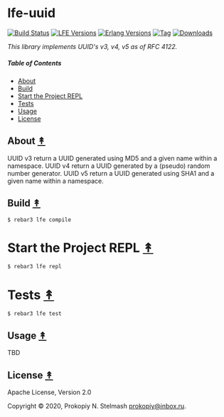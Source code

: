 # lfe-uuid

[![Build Status][gh-actions-badge]][gh-actions]
[![LFE Versions][lfe badge]][lfe]
[![Erlang Versions][erlang badge]][version]
[![Tag][github tags badge]][github tags]
[![Downloads][hex downloads]][hex package]


*This library implements UUID's v3, v4, v5 as of RFC 4122.*

##### Table of Contents

* [About](#about-)
* [Build](#build-)
* [Start the Project REPL](#start-the-repl-)
* [Tests](#tests-)
* [Usage](#usage-)
* [License](#license-)


## About [&#x219F;](#table-of-contents)

UUID v3 return a UUID generated using MD5 and a given name within a namespace.
UUID v4 return a UUID generated by a (pseudo) random number generator.
UUID v5 return a UUID generated using SHA1 and a given name within a namespace.


## Build [&#x219F;](#table-of-contents)

```shell
$ rebar3 lfe compile
```

# Start the Project REPL [&#x219F;](#table-of-contents)

```shell
$ rebar3 lfe repl
```

# Tests [&#x219F;](#table-of-contents)

```shell
$ rebar3 lfe test
```

## Usage [&#x219F;](#table-of-contents)

TBD

## License [&#x219F;](#table-of-contents)

Apache License, Version 2.0

Copyright © 2020, Prokopiy N. Stelmash <prokopiy@inbox.ru>.

<!-- Named page links below: /-->

[logo]: https://avatars1.githubusercontent.com/u/3434967?s=250
[logo-large]: https://avatars1.githubusercontent.com/u/3434967
[github]: https://github.com/prokopiy/lfe-uuid
[gitlab]: https://gitlab.com/prokopiy/lfe-uuid
[travis]: https://travis-ci.org/prokopiy/lfe-uuid
[travis badge]: https://img.shields.io/travis/prokopiy/lfe-uuid.svg
[gh-actions-badge]: https://github.com/prokopiy/lfe-uuid/workflows/ci/cd/badge.svg
[gh-actions]: https://github.com/prokopiy/lfe-uuid/actions
[lfe]: https://github.com/rvirding/lfe
[lfe badge]: https://img.shields.io/badge/lfe-1.3.0-blue.svg
[erlang badge]: https://img.shields.io/badge/erlang-21%20to%2023-blue.svg
[version]: https://github.com/prokopiy/lfe-uuid/blob/master/.travis.yml
[github tags]: https://github.com/prokopiy/lfe-uuid/tags
[github tags badge]: https://img.shields.io/github/tag/prokopiy/lfe-uuid.svg
[github downloads]: https://img.shields.io/github/downloads/ORG/lfe-uuid/total.svg
[hex badge]: https://img.shields.io/hexpm/v/lfe-uuid.svg?maxAge=2592000
[hex package]: https://hex.pm/packages/lfe-uuid
[hex downloads]: https://img.shields.io/hexpm/dt/lfe-uuid.svg
